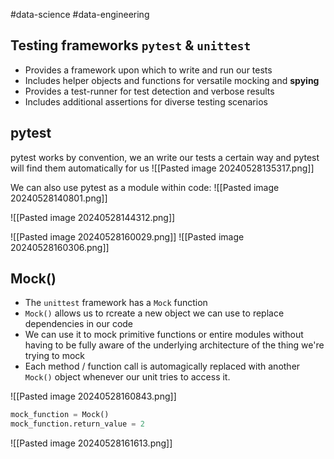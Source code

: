 #data-science #data-engineering 
## Testing frameworks `pytest` & `unittest`
- Provides a framework upon which to write and run our tests
- Includes helper objects and functions for versatile mocking and **spying**
- Provides a test-runner for test detection and verbose results
- Includes additional assertions for diverse testing scenarios


## pytest

pytest works by convention, we an write our tests a certain way and pytest will find them automatically for us
![[Pasted image 20240528135317.png]]

We can also use pytest as a module within code:
![[Pasted image 20240528140801.png]]

![[Pasted image 20240528144312.png]]



![[Pasted image 20240528160029.png]]
![[Pasted image 20240528160306.png]]
## Mock()

- The `unittest` framework has a `Mock` function
- `Mock()` allows us to rcreate a new object we can use to replace dependencies in our code
- We can use it to mock primitive functions or entire modules without having to be fully aware of the underlying architecture of the thing we're trying to mock
- Each method / function call is automagically replaced with another `Mock()` object whenever our unit tries to access it.

![[Pasted image 20240528160843.png]]
```python
mock_function = Mock()
mock_function.return_value = 2
```

![[Pasted image 20240528161613.png]]
